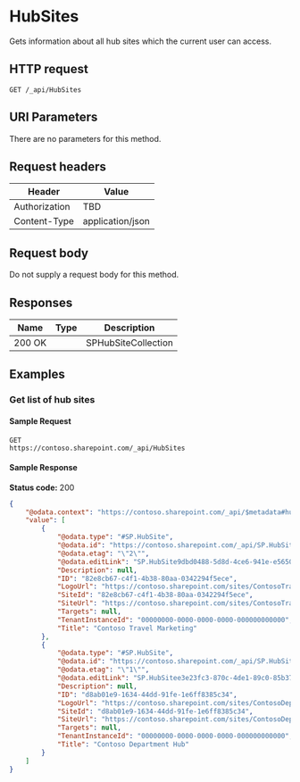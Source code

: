 # HubSites

Gets information about all hub sites which the current user can access.

## HTTP request

```
GET /_api/HubSites
```

## URI Parameters

There are no parameters for this method.

## Request headers

| Header | Value |
|--------|-------|
|Authorization|TBD|
|Content-Type|application/json|

## Request body

Do not supply a request body for this method.

## Responses

| Name   | Type  | Description|
|--------|-------|------------|
|200 OK||SPHubSiteCollection |OK|


## Examples

### Get list of hub sites

#### Sample Request

```HTTP
GET
https://contoso.sharepoint.com/_api/HubSites
```

#### Sample Response
**Status code:** 200

```JSON
{
	"@odata.context": "https://contoso.sharepoint.com/_api/$metadata#hubsites",
	"value": [
		{
			"@odata.type": "#SP.HubSite",
			"@odata.id": "https://contoso.sharepoint.com/_api/SP.HubSite9dbd0488-5d8d-4ce6-941e-e5650bc216f4",
			"@odata.etag": "\"2\"",
			"@odata.editLink": "SP.HubSite9dbd0488-5d8d-4ce6-941e-e5650bc216f4",
			"Description": null,
			"ID": "82e8cb67-c4f1-4b38-80aa-0342294f5ece",
			"LogoUrl": "https://contoso.sharepoint.com/sites/ContosoTravelMarketing/SiteAssets/__hubLogo____hubLogo__.png",
			"SiteId": "82e8cb67-c4f1-4b38-80aa-0342294f5ece",
			"SiteUrl": "https://contoso.sharepoint.com/sites/ContosoTravelMarketing",
			"Targets": null,
			"TenantInstanceId": "00000000-0000-0000-0000-000000000000",
			"Title": "Contoso Travel Marketing"
		},
		{
			"@odata.type": "#SP.HubSite",
			"@odata.id": "https://contoso.sharepoint.com/_api/SP.HubSitee3e23fc3-870c-4de1-89c0-85b378e42b2e",
			"@odata.etag": "\"1\"",
			"@odata.editLink": "SP.HubSitee3e23fc3-870c-4de1-89c0-85b378e42b2e",
			"Description": null,
			"ID": "d8ab01e9-1634-44dd-91fe-1e6ff8385c34",
			"LogoUrl": "https://contoso.sharepoint.com/sites/ContosoDepartment/SiteAssets/__sitelogo__keep_calm_hit_refresh.png",
			"SiteId": "d8ab01e9-1634-44dd-91fe-1e6ff8385c34",
			"SiteUrl": "https://contoso.sharepoint.com/sites/ContosoDepartment",
			"Targets": null,
			"TenantInstanceId": "00000000-0000-0000-0000-000000000000",
			"Title": "Contoso Department Hub"
		}
	]
}
```
